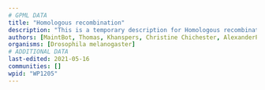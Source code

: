 ```yaml
---
# GPML DATA
title: "Homologous recombination"
description: "This is a temporary description for Homologous recombination"
authors: [MaintBot, Thomas, Khanspers, Christine Chichester, AlexanderPico, Eweitz]
organisms: [Drosophila melanogaster]
# ADDITIONAL DATA
last-edited: 2021-05-16
communities: []
wpid: "WP1205"
---
```

